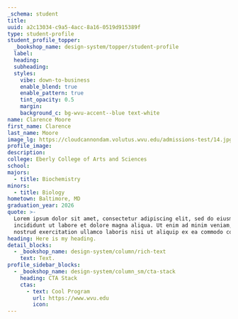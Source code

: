 ```yaml
---
_schema: student
title:
uuid: a2c13034-c9a5-4acc-8a16-0519d915389f
type: student-profile
student_profile_topper:
  _bookshop_name: design-system/topper/student-profile
  label:
  heading:
  subheading:
  styles:
    vibe: down-to-business
    enable_blend: true
    enable_pattern: true
    tint_opacity: 0.5
    margin:
    background_c: bg-wvu-accent--blue text-white
name: Clarence Moore
first_name: Clarence
last_name: Moore
image_lg: https://cloudcannondam.volutus.wvu.edu/admissions-test/14.jpg
profile_image:
description:
college: Eberly College of Arts and Sciences
school:
majors:
  - title: Biochemistry
minors:
  - title: Biology
hometown: Baltimore, MD
graduation_year: 2026
quote: >-
  Lorem ipsum dolor sit amet, consectetur adipiscing elit, sed do eiusmod tempor
  incididunt ut labore et dolore magna aliqua. Ut enim ad minim veniam, quis
  nostrud exercitation ullamco laboris nisi ut aliquip ex ea commodo consequat.
heading: Here is my heading.
detail_blocks:
  - _bookshop_name: design-system/column/rich-text
    text: Text.
profile_sidebar_blocks:
  - _bookshop_name: design-system/column_sm/cta-stack
    heading: CTA Stack
    ctas:
      - text: Cool Program
        url: https://www.wvu.edu
        icon:
---
```

